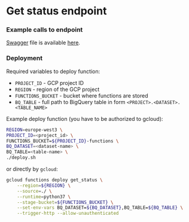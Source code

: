 # Get status endpoint

### Example calls to endpoint

[Swagger](https://swagger.io/) file is available [here](../../docs/swagger.yaml). 

### Deployment

Required variables to deploy function:
* `PROJECT_ID` - GCP project ID
* `REGION` - region of the GCP project
* `FUNCTIONS_BUCKET` - bucket where functions are stored
* `BQ_TABLE` - full path to BigQuery table in form `<PROJECT>.<DATASET>.<TABLE_NAME>`

Example deploy function (you have to be authorized to gcloud):
```bash
REGION=europe-west3 \
PROJECT_ID=<project_id> \
FUNCTIONS_BUCKET=${PROJECT_ID}-functions \
BQ_DATASET=<dataset-name> \
BQ_TABLE=<table-name> \
./deploy.sh
```

or directly by `gcloud`:
```bash
gcloud functions deploy get_status \
    --region=${REGION} \
    --source=./ \
    --runtime=python37 \
    --stage-bucket=${FUNCTIONS_BUCKET} \
    --set-env-vars BQ_DATASET=${BQ_DATASET},BQ_TABLE=${BQ_TABLE} \
    --trigger-http --allow-unauthenticated
```
